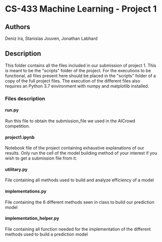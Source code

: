 # CS-433 Machine Learning - Project 1
## Authors
Deniz Ira, Stanislas Jouven, Jonathan Labhard

## Description
This folder contains all the files included in our submission of project 1. This is meant to be the "scripts" folder of the project. For the executions to be functional, all files present here should be placed in the "scripts" folder of a copy of the full project files. The execution of the different files also requires an Python 3.7 environment with numpy and matplotlib installed.
### Files description
#### run.py 
Run this file to obtain the submission_file we used in the AICrowd competition. 
#### project1.ipynb
Notebook file of the project containing exhaustive explanations of our results. Only run the cell of the model building method of your interest if you wish to get a submission file from it. 
#### utilitary.py
File containing all methods used to build and analyze efficiency of a model
#### implementations.py
File containing the 6 different methods seen in class to build our prediction model
#### implementation_helper.py
File containing all function needed for the implementation of the different methods used to build a prediction model
